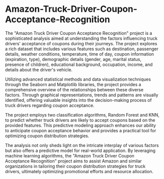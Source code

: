 # Amazon-Truck-Driver-Coupon-Acceptance-Recognition

The "Amazon Truck Driver Coupon Acceptance Recognition" project is a sophisticated analysis aimed at understanding the factors influencing truck drivers' acceptance of coupons during their journeys. The project explores a rich dataset that includes various features such as destination, passenger details, weather conditions, temperature, time of day, coupon information (expiration, type), demographic details (gender, age, marital status, presence of children), educational background, occupation, income, and details about the driver's vehicle.

Utilizing advanced statistical methods and data visualization techniques through the Seaborn and Matplotlib libraries, the project provides a comprehensive overview of the relationships between these diverse factors. Through graphical representations, trends and patterns are visually identified, offering valuable insights into the decision-making process of truck drivers regarding coupon acceptance.

The project employs two classification algorithms, Random Forest and KNN, to predict whether truck drivers are likely to accept coupons based on the provided features. This predictive modeling approach enhances our ability to anticipate coupon acceptance behavior and provides a practical tool for optimizing coupon distribution strategies.

The analysis not only sheds light on the intricate interplay of various factors but also offers a predictive model for real-world application. By leveraging machine learning algorithms, the "Amazon Truck Driver Coupon Acceptance Recognition" project aims to assist Amazon and similar organizations in tailoring their coupon distribution strategies for truck drivers, ultimately optimizing promotional efforts and resource allocation.
